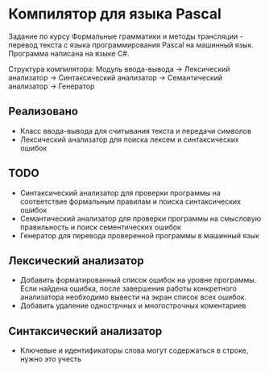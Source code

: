 # Компилятор для языка Pascal
Задание по курсу Формальные грамматики и методы трансляции - перевод текста с языка программирования Pascal на машинный язык. Программа написана на языке C#.

Структура компилятора:
Модуль ввода-вывода -> Лексический анализатор -> Синтаксический анализатор -> Семантический анализатор -> Генератор

## Реализовано

* Класс ввода-вывода для считывания текста и передачи символов
* Лексический анализатор для поиска лексем и синтаксических ошибок

## TODO
* Синтаксический анализатор для проверки программы на соответствие формальным правилам и поиска синтаксических ошибок
* Семантический анализатор для проверки программы на смысловую правильность и поиск сементических ошибок
* Генератор для перевода проверенной программы в машинный язык

## Лексический анализатор
* Добавить форматированный список ошибок на уровне программы. Если найдена ошибка, после завершения работы конкретного анализатора необходимо вывести на экран список всех ошибок.
* Добавить удаление однострчных и многострочных коментариев

## Синтаксический анализатор
* Ключевые и идентификаторы слова могут содержаться в строке, нужно это учесть
